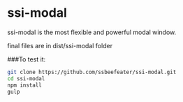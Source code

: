 # ssi-modal
ssi-modal is the most flexible and powerful modal window.

final files are in dist/ssi-modal folder


###To test it:
```sh
git clone https://github.com/ssbeefeater/ssi-modal.git
cd ssi-modal
npm install
gulp
```
